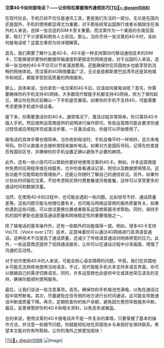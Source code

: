 **汶萊4G卡如何接电话？——让你轻松掌握海外通信技巧[[TG💪+ @esim1088](https://t.me/s/esim1088)]**

在现代社会，手机已经不仅仅是通讯工具，更是我们生活的一部分。无论是在国内还是国外，手机的使用都显得尤为重要。对于那些经常出国旅行或者长期居住在海外的人来说，选择一张合适的SIM卡至关重要。而汶莱作为一个美丽的东南亚国家，吸引了不少游客和商务人士前往。那么，当你手持一张汶莱的4G卡时，该如何接电话呢？这篇文章将为你详细解答。

首先，我们需要了解什么是4G卡。4G卡是一种支持第四代移动通信技术的SIM卡，它能够提供更快的数据传输速度和更稳定的网络连接。对于出国的人来说，选择一张当地的4G卡不仅可以节省漫游费用，还能确保你在异国他乡也能享受到流畅的网络体验。而汶莱的4G网络覆盖广泛，无论是首都斯里巴加湾市还是其他城市和地区，都能享受到高质量的网络服务。

那么，具体来说，当你拿到一张汶莱的4G卡后，应该如何接电话呢？首先，你需要确保你的手机支持4G网络。大多数现代智能手机都支持4G网络，但为了保险起见，建议你在购买前确认一下手机是否兼容。如果你的手机不支持4G，可能需要考虑更换手机或升级设备。

接下来，你需要激活你的4G卡。通常情况下，激活过程非常简单。你只需将4G卡插入手机，然后按照运营商提供的说明进行操作即可。有些运营商可能会要求你通过短信或应用程序完成激活步骤。一旦激活成功，你就可以开始使用了。

接电话的具体步骤也很简单。当你收到电话时，手机会像平时一样响铃，显示来电号码。你可以直接点击接听按钮来接听电话。如果对方是国际号码，记得先检查是否有国际区号，并确保你的手机设置正确以避免不必要的麻烦。

此外，还有一些小技巧可以帮助你更好地使用汶莱的4G卡。例如，许多运营商提供免费的应用程序或在线服务，允许你查看通话记录、短信以及数据使用情况。这些功能不仅能帮助你管理账户，还能让你随时了解自己的通信状况。另外，如果你计划长时间留在汶莱，不妨考虑购买预付费套餐或月租套餐，这样可以享受更多的通话时间和数据流量。

当然，在使用4G卡的过程中，也可能会遇到一些问题。比如信号不好、通话质量差等。这些问题可能与地理位置有关，也可能与网络运营商的服务质量有关。如果你遇到这些问题，可以尝试更换位置或者联系运营商客服寻求帮助。同时，保持手机的固件更新也是提高通话质量和网络稳定性的重要措施之一。

除了接电话的基本操作外，还有一些额外的功能值得一提。例如，很多4G卡支持VoLTE（Voice over LTE）技术，这意味着你可以通过4G网络进行高清语音通话。这种技术不仅提高了通话质量，还减少了传统语音通话对网络带宽的压力。此外，一些运营商还提供了视频通话服务，让你可以在通话过程中分享画面，增强了沟通的互动性。

对于初次使用4G卡的人来说，可能会担心语言障碍的问题。毕竟，我们在异国他乡可能无法熟练地使用当地语言。不过，现代智能手机大多支持多语言界面，你可以根据自己的需求切换语言。同时，许多运营商也会提供中文或其他常见语言的支持，确保你能顺利使用服务。

最后，让我们谈谈一些注意事项。首先，确保你的手机电池充满电，以免在通话过程中突然断电。其次，尽量避免在信号弱的地方进行长时间通话，这可能会导致通话中断或质量下降。再次，定期检查你的账户余额，避免因欠费而导致服务中断。最后，妥善保管好你的4G卡和相关资料，以免丢失或被盗。

总的来说，使用汶莱的4G卡接电话并不是一件复杂的事情。只要掌握了基本的操作方法，并注意一些细节问题，你就能轻松地在异国他乡与亲朋好友保持联系。希望本文能对你有所帮助，让你的海外之旅更加愉快！

[[TG💪+ @esim1088](https://t.me/s/esim1088) ![Image](https://i.postimg.cc/4NQfJmqS/Snipaste-2025-05-13-00-14-12.png)]